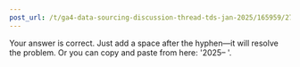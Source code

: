 ```yaml
---
post_url: /t/ga4-data-sourcing-discussion-thread-tds-jan-2025/165959/272
---
```

Your answer is correct. Just add a space after the hyphen—it will resolve the problem. Or you can copy and paste from here: '2025– '.